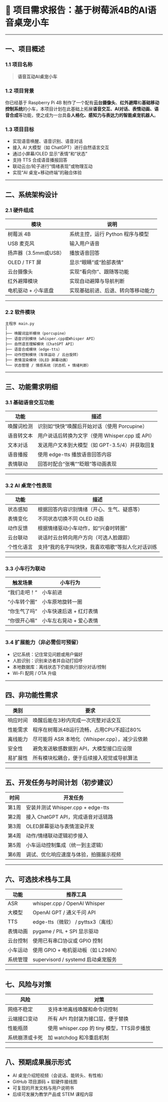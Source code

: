 
# 📝 项目需求报告：基于树莓派4B的AI语音桌宠小车

---

## 一、项目概述

### 1.1 项目名称

> **语音互动AI桌宠小车**

### 1.2 项目背景

你已经基于 Raspberry Pi 4B 制作了一个配有**云台摄像头**、**红外避障**和**基础移动控制系统**的小车，本项目计划在此基础上拓展**语音交互、AI对话、表情动画、语音合成**等功能，使之成为一台具备**人格化、感知力与表达力的智能桌宠机器人**。

### 1.3 项目目标

* 实现语音唤醒、语音识别、语音对话
* 接入 AI 大模型（如 ChatGPT）进行自然语言交互
* 通过小屏幕/OLED 显示“表情”和“状态”
* 支持 TTS 合成语音播报回答
* 联动云台/轮子进行“情绪表现”或物理互动
* 实现“AI 桌宠+移动终端”的融合体验

---

## 二、系统架构设计

### 2.1 硬件组成

| 模块             | 说明                   |
| -------------- | -------------------- |
| 树莓派 4B         | 系统主控，运行 Python 程序与模型 |
| USB 麦克风        | 输入用户语音               |
| 扬声器（3.5mm或USB） | 播放语音回答               |
| OLED / TFT 屏   | 显示“眼睛”或“脸部表情”        |
| 云台摄像头          | 实现“看向你”、跟随等功能        |
| 红外避障模块         | 实现自动避障与导航判断          |
| 电机驱动 + 小车底盘    | 实现基础前进、后退、转向等移动能力    |

---

### 2.2 软件模块

```plaintext
主程序 main.py
│
├── 唤醒词监听模块（porcupine）
├── 语音识别模块（whisper.cpp或Whisper API）
├── 自然语言理解模块（ChatGPT API）
├── 语音合成模块（edge-tts）
├── 动作控制模块（车体运动 / 云台旋转）
├── 表情渲染模块（OLED 屏幕动画）
└── 状态管理 / 情感系统（状态机 + 情绪判断）
```

---

## 三、功能需求明细

### 3.1 基础语音交互功能

| 功能    | 描述                               |
| ----- | -------------------------------- |
| 唤醒词检测 | 识别如“快快”唤醒后开始对话（使用 Porcupine）   |
| 语音转文本 | 用户说话后转换为文字（使用 Whisper.cpp 或 API） |
| 文本对话  | 发送用户文本到大模型（如 GPT-3.5/4）并获取回复     |
| 语音播报  | 使用 edge-tts 播放语音回答内容             |
| 表情联动  | 回答时配合“张嘴”“眨眼”等动画表现               |

---

### 3.2 AI 桌宠个性表现

| 功能    | 描述                         |
| ----- | -------------------------- |
| 状态感知  | 根据回答内容识别情绪（开心、生气、疑惑等）      |
| 表情变化  | 不同状态切换不同 OLED 动画           |
| 动作反馈  | 根据情绪驱动小车动作，如“兴奋时转圈”        |
| 云台联动  | 说话时云台转向用户方向（可选人脸跟踪）        |
| 个性化语言 | 支持“我的名字叫快快，我喜欢唱歌”等拟人化对话训练 |

---

### 3.3 小车行为联动

| 触发场景    | 小车行为          |
| ------- | ------------- |
| “我们走吧！” | 小车前进          |
| “小车转个圈” | 小车原地旋转一圈      |
| “你生气了吗” | 小车快速后退 + 红灯表情 |
| “你很开心嘛” | 小车左右晃动 + 爱心表情 |

---

### 3.4 扩展能力（非必需但可预留）

* 记忆系统：记住常见问题或用户偏好
* 人脸识别：识别来访者并自动打招呼
* 本地数据库：离线状态下仍能执行部分对话/控制
* Wi-Fi 配网 / OTA 升级

---

## 四、非功能性需求

| 类别   | 要求                              |
| ---- | ------------------------------- |
| 响应时间 | 唤醒后能在3秒内完成一次完整对话交互              |
| 性能需求 | 程序在树莓派4B运行流畅，占用CPU不超过80%        |
| 离线能力 | 尽可能将 ASR 本地化（Whisper.cpp），减少云依赖 |
| 安全性  | 避免发送敏感数据到 API，大模型接口应设限          |
| 易扩展性 | 所有模块松耦合，便于后续接入视觉或导航算法           |

---

## 五、开发任务与时间计划（初步建议）

| 时间  | 开发任务                         |
| --- | ---------------------------- |
| 第1周 | 安装并测试 Whisper.cpp + edge-tts |
| 第2周 | 接入 ChatGPT API，完成语音对话链路      |
| 第3周 | OLED屏幕驱动与表情渲染开发              |
| 第4周 | 动作/情绪联动逻辑初步接入                |
| 第5周 | 小车运动控制集成（统一到主逻辑）             |
| 第6周 | 调试、优化响应速度与体验，拍摄展示视频          |

---

## 六、可选技术栈与工具

| 功能   | 推荐工具                         |
| ---- | ---------------------------- |
| ASR  | whisper.cpp / OpenAI Whisper |
| 大模型  | OpenAI GPT / 通义千问 API        |
| TTS  | edge-tts（微软） / pyttsx3（离线）   |
| 表情动画 | pygame / PIL + SPI 显示驱动      |
| 云台控制 | 使用已有串口协议或 GPIO 控制            |
| 小车运动 | 使用 GPIO + 电机驱动板（如 L298N）     |
| 系统管理 | supervisord / systemd 启动桌宠服务 |

---

## 七、风险与对策

| 风险      | 对策                               |
| ------- | -------------------------------- |
| 网络不稳定   | 支持本地离线唤醒和命令词控制                   |
| 云端接口变动  | 所有 API 均封装为接口层，便于替换              |
| 性能瓶颈    | 使用 whisper.cpp 的 tiny 模型，TTS异步播放 |
| 系统崩溃或卡死 | 加 watchdog 和冷重启机制                |

---

## 八、预期成果展示形式

* AI 桌宠介绍短视频（会说话、能转头、有性格）
* GitHub 项目源码 + 软硬件接线图
* 可复现的开发文档与用户说明书
* 后续可发展为教学产品或 STEM 课程内容
